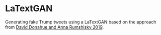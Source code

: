 # LaTextGAN
Generating fake Trump tweets using a LaTextGAN based on the approach from [David Donahue and Anna Rumshisky 2019](https://arxiv.org/pdf/1810.06640.pdf).

